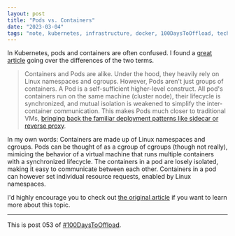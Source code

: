 ```yaml
---
layout: post
title: "Pods vs. Containers"
date: "2023-03-04"
tags: "note, kubernetes, infrastructure, docker, 100DaysToOffload, tech"
---
```


In Kubernetes, pods and containers are often confused. I found a [great article](https://iximiuz.com/en/posts/containers-vs-pods/) going over the differences of the two terms.

> Containers and Pods are alike. Under the hood, they heavily rely on Linux namespaces and cgroups. However, Pods aren't just groups of containers. A Pod is a self-sufficient higher-level construct. All pod's containers run on the same machine (cluster node), their lifecycle is synchronized, and mutual isolation is weakened to simplify the inter-container communication. This makes Pods much closer to traditional VMs, [bringing back the familiar deployment patterns like sidecar or reverse proxy](https://www.mirantis.com/blog/multi-container-pods-and-container-communication-in-kubernetes/).

In my own words: Containers are made up of Linux namespaces and cgroups. Pods can be thought of as a cgroup of cgroups (though not really), mimicing the behavior of a virtual machine that runs multiple containers with a synchronized lifecycle. The containers in a pod are losely isolated, making it easy to communicate between each other. Containers in a pod can however set individual resource requests, enabled by Linux namespaces.

I'd highly encourage you to check out [the original article](https://iximiuz.com/en/posts/containers-vs-pods/) if you want to learn more about this topic.

---

This is post 053 of [#100DaysToOffload](https://100daystooffload.com/).
